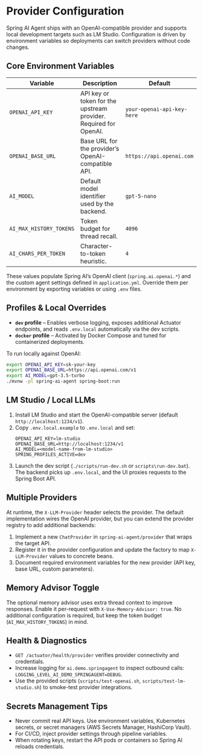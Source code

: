 # Provider Configuration

Spring AI Agent ships with an OpenAI-compatible provider and supports local development targets such as LM Studio. Configuration is driven by environment variables so deployments can switch providers without code changes.

## Core Environment Variables

| Variable | Description | Default |
| --- | --- | --- |
| `OPENAI_API_KEY` | API key or token for the upstream provider. Required for OpenAI. | `your-openai-api-key-here` |
| `OPENAI_BASE_URL` | Base URL for the provider’s OpenAI-compatible API. | `https://api.openai.com` |
| `AI_MODEL` | Default model identifier used by the backend. | `gpt-5-nano` |
| `AI_MAX_HISTORY_TOKENS` | Token budget for thread recall. | `4096` |
| `AI_CHARS_PER_TOKEN` | Character-to-token heuristic. | `4` |

These values populate Spring AI’s OpenAI client (`spring.ai.openai.*`) and the custom agent settings defined in `application.yml`. Override them per environment by exporting variables or using `.env` files.

## Profiles & Local Overrides

* **`dev` profile** – Enables verbose logging, exposes additional Actuator endpoints, and reads `.env.local` automatically via the dev scripts.
* **`docker` profile** – Activated by Docker Compose and tuned for containerized deployments.

To run locally against OpenAI:

```bash
export OPENAI_API_KEY=sk-your-key
export OPENAI_BASE_URL=https://api.openai.com/v1
export AI_MODEL=gpt-3.5-turbo
./mvnw -pl spring-ai-agent spring-boot:run
```

## LM Studio / Local LLMs

1. Install LM Studio and start the OpenAI-compatible server (default `http://localhost:1234/v1`).
2. Copy `.env.local.example` to `.env.local` and set:
   ```
   OPENAI_API_KEY=lm-studio
   OPENAI_BASE_URL=http://localhost:1234/v1
   AI_MODEL=<model-name-from-lm-studio>
   SPRING_PROFILES_ACTIVE=dev
   ```
3. Launch the dev script (`./scripts/run-dev.sh` or `scripts\run-dev.bat`). The backend picks up `.env.local`, and the UI proxies requests to the Spring Boot API.

## Multiple Providers

At runtime, the `X-LLM-Provider` header selects the provider. The default implementation wires the OpenAI provider, but you can extend the provider registry to add additional backends:

1. Implement a new `ChatProvider` in `spring-ai-agent/provider` that wraps the target API.
2. Register it in the provider configuration and update the factory to map `X-LLM-Provider` values to concrete beans.
3. Document required environment variables for the new provider (API key, base URL, custom parameters).

## Memory Advisor Toggle

The optional memory advisor uses extra thread context to improve responses. Enable it per-request with `X-Use-Memory-Advisor: true`. No additional configuration is required, but keep the token budget (`AI_MAX_HISTORY_TOKENS`) in mind.

## Health & Diagnostics

* `GET /actuator/health/provider` verifies provider connectivity and credentials.
* Increase logging for `ai.demo.springagent` to inspect outbound calls: `LOGGING_LEVEL_AI_DEMO_SPRINGAGENT=DEBUG`.
* Use the provided scripts (`scripts/test-openai.sh`, `scripts/test-lm-studio.sh`) to smoke-test provider integrations.

## Secrets Management Tips

* Never commit real API keys. Use environment variables, Kubernetes secrets, or secret managers (AWS Secrets Manager, HashiCorp Vault).
* For CI/CD, inject provider settings through pipeline variables.
* When rotating keys, restart the API pods or containers so Spring AI reloads credentials.
